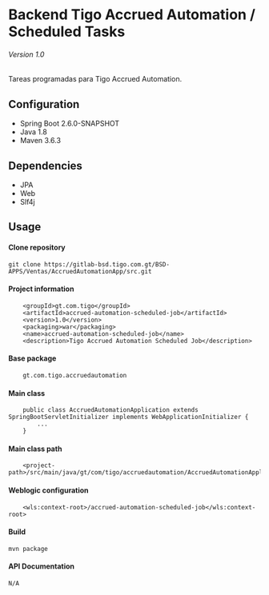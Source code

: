 # Backend Tigo Accrued Automation / Scheduled Tasks
###### Version 1.0

Tareas programadas para Tigo Accrued Automation.

## Configuration
- Spring Boot 2.6.0-SNAPSHOT
- Java 1.8
- Maven 3.6.3

## Dependencies
- JPA
- Web
- Slf4j

## Usage
#### Clone repository
```
git clone https://gitlab-bsd.tigo.com.gt/BSD-APPS/Ventas/AccruedAutomationApp/src.git 
```
#### Project information
```
    <groupId>gt.com.tigo</groupId>
    <artifactId>accrued-automation-scheduled-job</artifactId>
    <version>1.0</version>
    <packaging>war</packaging>
    <name>accrued-automation-scheduled-job</name>
    <description>Tigo Accrued Automation Scheduled Job</description>
```
#### Base package
```
    gt.com.tigo.accruedautomation
```
#### Main class
```
    public class AccruedAutomationApplication extends SpringBootServletInitializer implements WebApplicationInitializer {
        ...
    }
```
#### Main class path
```
    <project-path>/src/main/java/gt/com/tigo/accruedautomation/AccruedAutomationApplication.java
```
#### Weblogic configuration
```
    <wls:context-root>/accrued-automation-scheduled-job</wls:context-root>
```
#### Build
```
mvn package
```
#### API Documentation
```
N/A
```